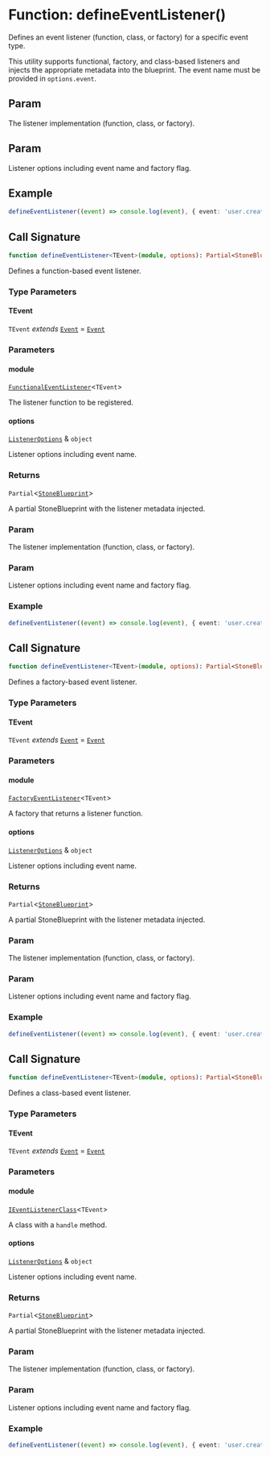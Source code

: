 # Function: defineEventListener()

Defines an event listener (function, class, or factory) for a specific event type.

This utility supports functional, factory, and class-based listeners and injects the appropriate metadata
into the blueprint. The event name must be provided in `options.event`.

## Param

The listener implementation (function, class, or factory).

## Param

Listener options including event name and factory flag.

## Example

```ts
defineEventListener((event) => console.log(event), { event: 'user.created' })
```

## Call Signature

```ts
function defineEventListener<TEvent>(module, options): Partial<StoneBlueprint>;
```

Defines a function-based event listener.

### Type Parameters

#### TEvent

`TEvent` *extends* [`Event`](../../../events/Event/classes/Event.md) = [`Event`](../../../events/Event/classes/Event.md)

### Parameters

#### module

[`FunctionalEventListener`](../../../declarations/type-aliases/FunctionalEventListener.md)\<`TEvent`\>

The listener function to be registered.

#### options

[`ListenerOptions`](../../../declarations/interfaces/ListenerOptions.md) & `object`

Listener options including event name.

### Returns

`Partial`\<[`StoneBlueprint`](../../../options/StoneBlueprint/interfaces/StoneBlueprint.md)\>

A partial StoneBlueprint with the listener metadata injected.

### Param

The listener implementation (function, class, or factory).

### Param

Listener options including event name and factory flag.

### Example

```ts
defineEventListener((event) => console.log(event), { event: 'user.created' })
```

## Call Signature

```ts
function defineEventListener<TEvent>(module, options): Partial<StoneBlueprint>;
```

Defines a factory-based event listener.

### Type Parameters

#### TEvent

`TEvent` *extends* [`Event`](../../../events/Event/classes/Event.md) = [`Event`](../../../events/Event/classes/Event.md)

### Parameters

#### module

[`FactoryEventListener`](../../../declarations/type-aliases/FactoryEventListener.md)\<`TEvent`\>

A factory that returns a listener function.

#### options

[`ListenerOptions`](../../../declarations/interfaces/ListenerOptions.md) & `object`

Listener options including event name.

### Returns

`Partial`\<[`StoneBlueprint`](../../../options/StoneBlueprint/interfaces/StoneBlueprint.md)\>

A partial StoneBlueprint with the listener metadata injected.

### Param

The listener implementation (function, class, or factory).

### Param

Listener options including event name and factory flag.

### Example

```ts
defineEventListener((event) => console.log(event), { event: 'user.created' })
```

## Call Signature

```ts
function defineEventListener<TEvent>(module, options): Partial<StoneBlueprint>;
```

Defines a class-based event listener.

### Type Parameters

#### TEvent

`TEvent` *extends* [`Event`](../../../events/Event/classes/Event.md) = [`Event`](../../../events/Event/classes/Event.md)

### Parameters

#### module

[`IEventListenerClass`](../../../declarations/type-aliases/IEventListenerClass.md)\<`TEvent`\>

A class with a `handle` method.

#### options

[`ListenerOptions`](../../../declarations/interfaces/ListenerOptions.md) & `object`

Listener options including event name.

### Returns

`Partial`\<[`StoneBlueprint`](../../../options/StoneBlueprint/interfaces/StoneBlueprint.md)\>

A partial StoneBlueprint with the listener metadata injected.

### Param

The listener implementation (function, class, or factory).

### Param

Listener options including event name and factory flag.

### Example

```ts
defineEventListener((event) => console.log(event), { event: 'user.created' })
```

